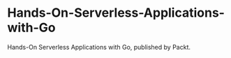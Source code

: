 # Hands-On-Serverless-Applications-with-Go
Hands-On Serverless Applications with Go, published by Packt.
